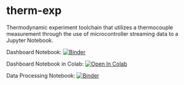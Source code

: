# therm-exp
Thermodynamic experiment toolchain that utilizes a thermocouple measurement through the use of microcontroller streaming data to a Jupyter Notebook. 


Dashboard Notebook: [![Binder](https://mybinder.org/badge_logo.svg)](https://mybinder.org/v2/gh/ctay22/therm-exp/labpath?Dashboard_R1.ipynb)

Dashboard Notebook in Colab: [![Open In Colab](https://colab.research.google.com/assets/colab-badge.svg)](https://githubtocolab.com/ctay22/therm-exp/blob/main/Dashboard_R1.ipynb)

Data Processing Notebook: [![Binder](https://mybinder.org/badge_logo.svg)](https://mybinder.org/v2/gh/ctay22/therm-exp/main?labpath=Therm-exp_DataProcessing_R1.ipynb)
